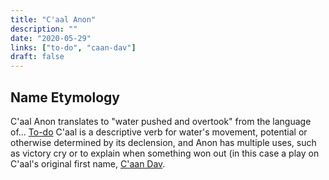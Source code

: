 ```yaml
---
title: "C'aal Anon"
description: ""
date: "2020-05-29"
links: ["to-do", "caan-dav"]
draft: false
---
```


## Name Etymology

C'aal Anon translates to "water pushed and overtook" from the language of... [To-do](/notes/to-do/)  C'aal is a descriptive verb for water's movement, potential or otherwise determined by its declension, and Anon has multiple uses, such as victory cry or to explain when something won out (in this case a play on C'aal's original first name, [C'aan Dav](/notes/caan-dav/).
